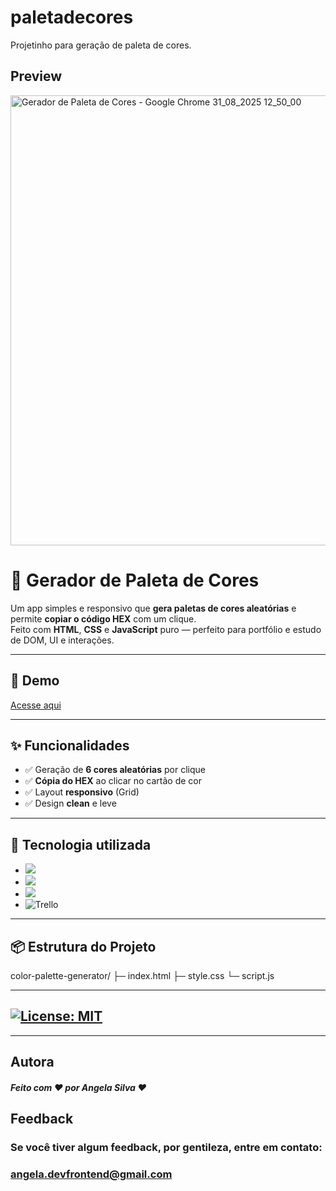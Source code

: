 # paletadecores
Projetinho para geração de paleta de cores.

## Preview 

<img width="1024" height="720" alt="Gerador de Paleta de Cores - Google Chrome 31_08_2025 12_50_00" src="https://github.com/user-attachments/assets/998a5fe7-b988-4a6e-a84f-b532622f5827" />



# 🎨 Gerador de Paleta de Cores

Um app simples e responsivo que **gera paletas de cores aleatórias** e permite **copiar o código HEX** com um clique.  
Feito com **HTML**, **CSS** e **JavaScript** puro — perfeito para portfólio e estudo de DOM, UI e interações.

---

## 🔗 Demo
[Acesse aqui](https://angela-silva.github.io/paleta_de_cores/)

---

## ✨ Funcionalidades
- ✅ Geração de **6 cores aleatórias** por clique
- ✅ **Cópia do HEX** ao clicar no cartão de cor
- ✅ Layout **responsivo** (Grid)
- ✅ Design **clean** e leve

---

## 🔧 Tecnologia utilizada
* ![](https://img.shields.io/badge/Visual_Studio_Code-0078D4?style=for-the-badge&logo=visual%20studio%20code&logoColor=white)
* ![](https://img.shields.io/badge/HTML5-E34F26?style=for-the-badge&logo=html5&logoColor=white)
* ![](https://img.shields.io/badge/CSS3-1572B6?style=for-the-badge&logo=css3&logoColor=white)
* ![Trello](https://img.shields.io/badge/Trello-%23026AA7.svg?style=for-the-badge&logo=Trello&logoColor=white)

---

## 📦 Estrutura do Projeto
color-palette-generator/
├─ index.html
├─ style.css
└─ script.js

---

## [![License: MIT](https://img.shields.io/badge/License-MIT-greem.svg)](https://opensource.org/licenses/MIT)

---

## Autora

##### Feito com ❤ por Angela Silva ❤

## Feedback

### Se você tiver algum feedback, por gentileza, entre em contato: 

### angela.devfrontend@gmail.com

